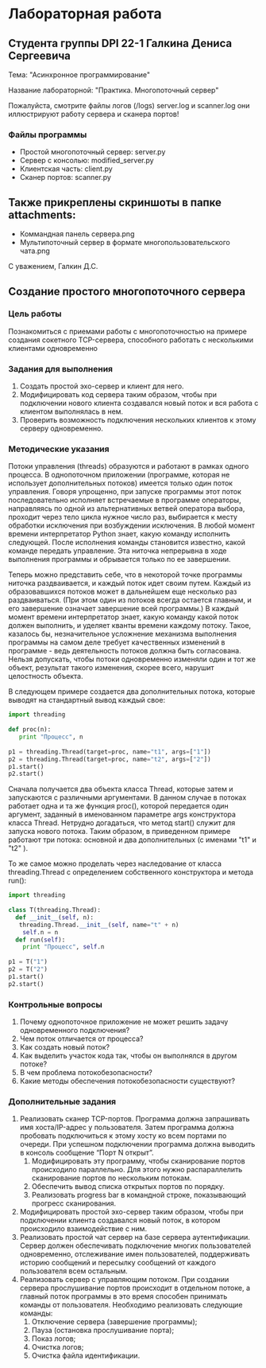 <!----- Conversion time: 0.718 seconds.
Using this Markdown file:

1. Cut and paste this output into your source file.
2. See the notes and action items below regarding this conversion run.
3. Check the rendered output (headings, lists, code blocks, tables) for proper
   formatting and use a linkchecker before you publish this page.

Conversion notes:

* Docs to Markdown version 1.0β17
* Wed Sep 18 2019 01:52:00 GMT-0700 (PDT)
* Source doc: https://docs.google.com/open?id=1SEODmwLcgVdQijJMZ6Xc3YQ0lqnkc72w-gccG4AkpqU
----->
# Лабораторная работа 
## Студента группы DPI 22-1 Галкина Дениса Сергеевича
Тема: "Асинхронное программирование"

Название лабораторной: "Практика. Многопоточный сервер"

Пожалуйста, смотрите файлы логов (/logs) server.log и scanner.log они иллюстрируют работу сервера и сканера портов!
### Файлы программы
- Простой многопоточный сервер: server.py
- Сервер с консолью: modified_server.py
- Клиентская часть: client.py
- Сканер портов: scanner.py
  
## Также прикреплены скриншоты в папке attachments:
- Коммандная панель сервера.png
- Мультипоточный сервер в формате многопользовательского чата.png
  
С уважением, Галкин Д.С.


## Создание простого многопоточного сервера

### Цель работы

Познакомиться с приемами работы с многопоточностью на примере создания сокетного TCP-сервера, способного работать с несколькими клиентами одновременно

### Задания для выполнения

1. Создать простой эхо-сервер и клиент для него.
2. Модифицировать код сервера таким образом, чтобы при подключении нового клиента создавался новый поток и вся работа с клиентом выполнялась в нем.
3. Проверить возможность подключения нескольких клиентов к этому серверу одновременно. 

### Методические указания

Потоки управления (threads) образуются и работают в рамках одного процесса. В однопоточном приложении (программе, которая не использует дополнительных потоков) имеется только один поток управления. Говоря упрощенно, при запуске программы этот поток последовательно исполняет встречаемые в программе операторы, направляясь по одной из альтернативных ветвей оператора выбора, проходит через тело цикла нужное число раз, выбирается к месту обработки исключения при возбуждении исключения. В любой момент времени интерпретатор Python знает, какую команду исполнить следующей. После исполнения команды становится известно, какой команде передать управление. Эта ниточка непрерывна в ходе выполнения программы и обрывается только по ее завершении.

Теперь можно представить себе, что в некоторой точке программы ниточка раздваивается, и каждый поток идет своим путем. Каждый из образовавшихся потоков может в дальнейшем еще несколько раз раздваиваться. (При этом один из потоков всегда остается главным, и его завершение означает завершение всей программы.) В каждый момент времени интерпретатор знает, какую команду какой поток должен выполнить, и уделяет кванты времени каждому потоку. Такое, казалось бы, незначительное усложнение механизма выполнения программы на самом деле требует качественных изменений в программе - ведь деятельность потоков должна быть согласована. Нельзя допускать, чтобы потоки одновременно изменяли один и тот же объект, результат такого изменения, скорее всего, нарушит целостность объекта.

В следующем примере создается два дополнительных потока, которые выводят на стандартный вывод каждый свое:

```python
import threading
 
def proc(n):
   print "Процесс", n
 
p1 = threading.Thread(target=proc, name="t1", args=["1"])
p2 = threading.Thread(target=proc, name="t2", args=["2"])
p1.start()
p2.start()
```

Сначала получается два объекта класса Thread, которые затем и запускаются с различными аргументами. В данном случае в потоках работает одна и та же функция proc(), которой передается один аргумент, заданный в именованном параметре args конструктора класса Thread. Нетрудно догадаться, что метод start() служит для запуска нового потока. Таким образом, в приведенном примере работают три потока: основной и два дополнительных (с именами "t1" и "t2" ).

То же самое можно проделать через наследование от класса threading.Thread с определением собственного конструктора и метода run():

```python
import threading
 
class T(threading.Thread):
  def __init__(self, n):
   threading.Thread.__init__(self, name="t" + n)
    self.n = n
  def run(self):
    print "Процесс", self.n
 
p1 = T("1")
p2 = T("2")
p1.start()
p2.start()
```

### Контрольные вопросы

1. Почему однопоточное приложение не может решить задачу одновременного подключения?
2. Чем поток отличается от процесса?
3. Как создать новый поток?
4. Как выделить участок кода так, чтобы он выполнялся в другом потоке?
5. В чем проблема потокобезопасности?
6. Какие методы обеспечения потокобезопасности существуют?

### Дополнительные задания

1. Реализовать сканер TCP-портов. Программа должна запрашивать имя хоста/IP-адрес у пользователя. Затем программа должна пробовать подключиться к этому хосту ко всем портами по очереди. При успешном подключении программа должна выводить в консоль сообщение “Порт N открыт”. 
    1. Модифицировать эту программу, чтобы сканирование портов происходило параллельно. Для этого нужно распараллелить сканирование портов по нескольким потокам. 
    2. Обеспечить вывод списка открытых портов по порядку.
    3. Реализовать progress bar в командной строке, показывающий прогресс сканирования.
2. Модифицировать простой эхо-сервер таким образом, чтобы при подключении клиента создавался новый поток, в котором происходило взаимодействие с ним.
2. Реализовать простой чат сервер на базе сервера аутентификации. Сервер должен обеспечивать подключение многих пользователей одновременно, отслеживание имен пользователей, поддерживать историю сообщений и пересылку сообщений от каждого пользователя всем остальным. 
3. Реализовать сервер с управляющим потоком. При создании сервера прослушивание портов происходит в отдельном потоке, а главный поток программы в это время способен принимать команды от пользователя. Необходимо реализовать следующие команды:
    1. Отключение сервера (завершение программы);
    2. Пауза (остановка прослушивание порта);
    3. Показ логов;
    4. Очистка логов;
    5. Очистка файла идентификации.

<!-- Docs to Markdown version 1.0β17 -->
